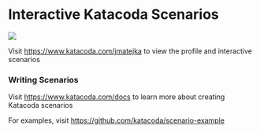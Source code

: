 # Interactive Katacoda Scenarios

[![](http://shields.katacoda.com/katacoda/jmatejka/count.svg)](https://www.katacoda.com/jmatejka "Get your profile on Katacoda.com")

Visit https://www.katacoda.com/jmatejka to view the profile and interactive scenarios

### Writing Scenarios
Visit https://www.katacoda.com/docs to learn more about creating Katacoda scenarios

For examples, visit https://github.com/katacoda/scenario-example
